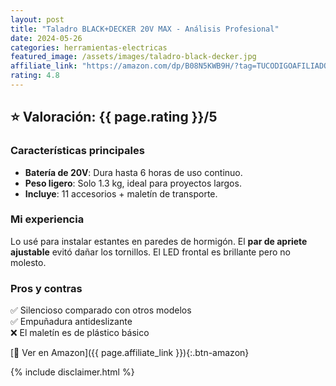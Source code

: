```yaml
---
layout: post
title: "Taladro BLACK+DECKER 20V MAX - Análisis Profesional"
date: 2024-05-26
categories: herramientas-electricas
featured_image: /assets/images/taladro-black-decker.jpg
affiliate_link: "https://amazon.com/dp/B08N5KWB9H/?tag=TUCODIGOAFILIADO"
rating: 4.8
---
```


## ⭐ Valoración: {{ page.rating }}/5

### **Características principales**
- **Batería de 20V**: Dura hasta 6 horas de uso continuo.
- **Peso ligero**: Solo 1.3 kg, ideal para proyectos largos.
- **Incluye**: 11 accesorios + maletín de transporte.

### **Mi experiencia**
Lo usé para instalar estantes en paredes de hormigón. El **par de apriete ajustable** evitó dañar los tornillos. El LED frontal es brillante pero no molesto.

### **Pros y contras**
✅ Silencioso comparado con otros modelos  
✅ Empuñadura antideslizante  
❌ El maletín es de plástico básico  

[🛒 Ver en Amazon]({{ page.affiliate_link }}){:.btn-amazon}

{% include disclaimer.html %}
